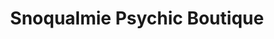 ---
title: "Snoqualmie Psychic Boutique"
url: /snoqualmie/snoqualmie-psychic-boutique/
shop: Allgemein
---